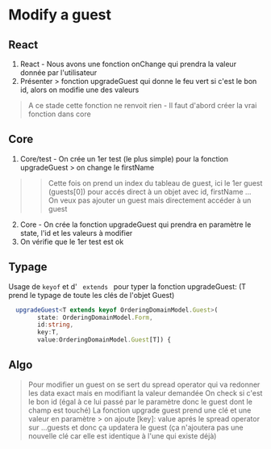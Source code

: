 # Modify a guest

## React
1. React - Nous avons une fonction onChange qui prendra la valeur donnée par l'utilisateur 
2. Présenter > fonction upgradeGuest qui donne le feu vert si c'est le bon id, alors on modifie une des valeurs 
> A ce stade cette fonction ne renvoit rien - Il faut d'abord créer la vrai fonction dans core

## Core
1. Core/test - On crée un 1er test (le plus simple) pour la fonction upgradeGuest > on change le firstName
>> Cette fois on prend un index du tableau de guest, ici le 1er guest (guests[0]) pour accés direct à un objet avec id, firstName ...
>> On veux pas ajouter un guest mais directement accéder à un guest
2. Core - On crée la fonction upgradeGuest qui prendra en paramètre le state, l'id et les valeurs à modifier
3. On vérifie que le 1er test est ok 

## Typage

Usage de <code>keyof</code> et d' <code> extends </code> pour typer la fonction upgradeGuest:
(T prend le typage de toute les clés de l'objet Guest)

```ts
  upgradeGuest<T extends keyof OrderingDomainModel.Guest>(
        state: OrderingDomainModel.Form, 
        id:string, 
        key:T, 
        value:OrderingDomainModel.Guest[T]) {
```

## Algo
> Pour modifier un guest on se sert du spread operator qui va redonner les data exact mais en modifiant la valeur demandée
> On check si c'est le bon id (égal à ce lui passé par le paramètre donc le guest dont le champ est touché)
> La fonction upgrade guest prend une clé et une valeur en paramètre > on ajoute [key]: value aprés le spread operator sur ...guests et donc ça updatera le guest (ça n'ajoutera pas une nouvelle clé car elle est identique à l'une qui existe déjà)

